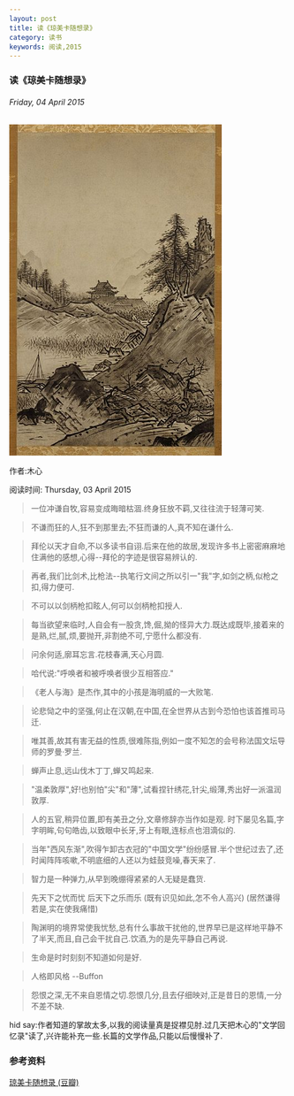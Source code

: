 ```yaml
---
layout: post
title: 读《琼美卡随想录》
category: 读书
keywords: 阅读,2015
---
```


### 读《琼美卡随想录》

###### Friday, 04 April 2015

![雪舟](/../../assets/img/book/2015/SesshuToyo.jpg)

作者:木心

阅读时间: Thursday, 03 April 2015

> 一位冲谦自牧,容易变成晦暗枯涸.终身狂放不羁,又往往流于轻薄可笑.

> 不谦而狂的人,狂不到那里去;不狂而谦的人,真不知在谦什么.

> 拜伦以天才自命,不以多读书自诩.后来在他的故居,发现许多书上密密麻麻地住满他的感想,心得--拜伦的字迹是很容易辨认的.

> 再者,我们比剑术,比枪法--执笔行文间之所以引一"我"字,如剑之柄,似枪之扣,得力便可.

> 不可以以剑柄枪扣眩人,何可以剑柄枪扣授人.

> 每当欲望来临时,人自会有一股贪,馋,倔,拗的怪异大力.既达成既毕,接着来的是熟,烂,腻,烦,要抛开,非割绝不可,宁愿什么都没有.

> 问余何适,廓耳忘言.花枝春满,天心月圆.

> 哈代说:"呼唤者和被呼唤者很少互相答应."

> 《老人与海》是杰作,其中的小孩是海明威的一大败笔.

> 论悲恸之中的坚强,何止在汉朝,在中国,在全世界从古到今恐怕也该首推司马迁.

> 唯其善,故其有害无益的性质,很难陈指,例如一度不知怎的会号称法国文坛导师的罗曼·罗兰.

> 蝉声止息,远山伐木丁丁,蝉又鸣起来.

> "温柔敦厚",好!也别怕"尖"和"薄",试看捏针绣花,针尖,缎薄,秀出好一派温润敦厚.

> 人的五官,稍异位置,即有美丑之分,文章修辞亦当作如是观.
时下屡见名篇,字字明眸,句句皓齿,以致眼中长牙,牙上有眼,连标点也泪滴似的.

> 当年"西风东渐",吹得乍卸古衣冠的"中国文学"纷纷感冒.半个世纪过去了,还时闻阵阵咳嗽,不明底细的人还以为蛙鼓竞噪,春天来了.

> 智力是一种弹力,从早到晚绷得紧紧的人无疑是蠢货.

> 先天下之忧而忧
后天下之乐而乐
(既有识见如此,怎不令人高兴)
(居然谦得若是,实在使我痛惜)

> 陶渊明的境界常使我忧愁,总有什么事故干扰他的,世界早已是这样地平静不了半天,而且,自己会干扰自己.饮酒,为的是先平静自己再说.

> 生命是时时刻刻不知道如何是好.

> 人格即风格 --Buffon

> 怨恨之深,无不来自恩情之切.怨恨几分,且去仔细映对,正是昔日的恩情,一分不差不缺.


hid say:作者知道的掌故太多,以我的阅读量真是捉襟见肘.过几天把木心的"文学回忆录"读了,兴许能补充一些.长篇的文学作品,只能以后慢慢补了.

### 参考资料
[琼美卡随想录 (豆瓣)](http://book.douban.com/subject/1829614/)


